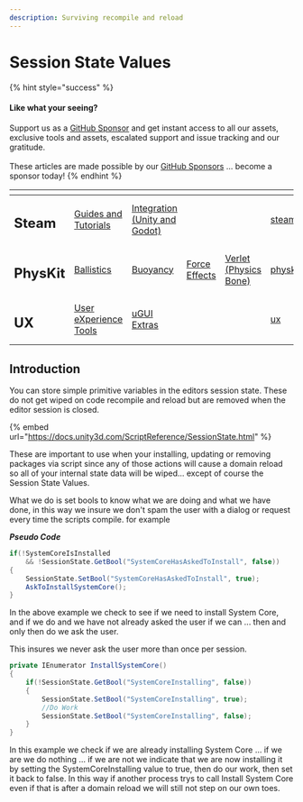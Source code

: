 ```yaml
---
description: Surviving recompile and reload
---
```


# Session State Values

{% hint style="success" %}
#### Like what your seeing?

Support us as a [GitHub Sponsor](../../become-a-sponsor/) and get instant access to all our assets, exclusive tools and assets, escalated support and issue tracking and our gratitude.\
\
These articles are made possible by our [GitHub Sponsors](../../become-a-sponsor/) ... become a sponsor today!
{% endhint %}

<table data-view="cards"><thead><tr><th></th><th></th><th></th><th></th><th></th><th data-hidden data-card-target data-type="content-ref"></th><th data-hidden data-card-cover data-type="files"></th></tr></thead><tbody><tr><td><h2>Steam</h2></td><td><a href="../../company/steam/">Guides and Tutorials</a></td><td><a href="../steamworks/">Integration (Unity and Godot)</a></td><td></td><td></td><td><a href="../../company/steam/">steam</a></td><td><a href="../../.gitbook/assets/Steamworks Card.png">Steamworks Card.png</a></td></tr><tr><td><h2>PhysKit</h2></td><td><a href="../physkit/learning/sample-scenes/1-ballistic-basics.md">Ballistics</a></td><td><a href="../physkit/learning/sample-scenes/1-buoyancy-example.md">Buoyancy</a></td><td><a href="../physkit/learning/sample-scenes/1-force-effect-fields.md">Force Effects</a></td><td><a href="../physkit/learning/sample-scenes/2-verlet-spring-skinned-mesh.md">Verlet (Physics Bone)</a></td><td><a href="../physkit/">physkit</a></td><td><a href="../../.gitbook/assets/PhysKit Card.png">PhysKit Card.png</a></td></tr><tr><td><h2>UX</h2></td><td><a href="../ux/learning/core-concepts/">User eXperience Tools</a></td><td><a href="../ux/learning/ugui-extras/">uGUI Extras</a></td><td></td><td></td><td><a href="../ux/">ux</a></td><td><a href="../../.gitbook/assets/Splash Screen (1).png">Splash Screen (1).png</a></td></tr></tbody></table>

## Introduction

You can store simple primitive variables in the editors session state. These do not get wiped on code recompile and reload but are removed when the editor session is closed.

{% embed url="https://docs.unity3d.com/ScriptReference/SessionState.html" %}

These are important to use when your installing, updating or removing packages via script since any of those actions will cause a domain reload so all of your internal state data will be wiped... except of course the Session State Values.

What we do is set bools to know what we are doing and what we have done, in this way we insure we don't spam the user with a dialog or request every time the scripts compile. for example

_**Pseudo Code**_

```csharp
if(!SystemCoreIsInstalled
    && !SessionState.GetBool("SystemCoreHasAskedToInstall", false))
{
    SessionState.SetBool("SystemCoreHasAskedToInstall", true);
    AskToInstallSystemCore();
}
```

In the above example we check to see if we need to install System Core, and if we do and we have not already asked the user if we can ... then and only then do we ask the user.

This insures we never ask the user more than once per session.





```csharp
private IEnumerator InstallSystemCore()
{
    if(!SessionState.GetBool("SystemCoreInstalling", false))
    {
        SessionState.SetBool("SystemCoreInstalling", true);
        //Do Work
        SessionState.SetBool("SystemCoreInstalling", false);
    }
}
```

In this example we check if we are already installing System Core … if we are we do nothing … if we are not we indicate that we are now installing it by setting the SystemCoreInstalling value to true, then do our work, then set it back to false. In this way if another process trys to call Install System Core even if that is after a domain reload we will still not step on our own toes.
